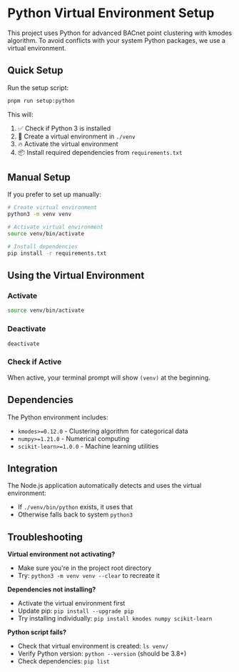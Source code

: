 # Python Virtual Environment Setup

This project uses Python for advanced BACnet point clustering with kmodes algorithm. To avoid conflicts with your system Python packages, we use a virtual environment.

## Quick Setup

Run the setup script:

```bash
pnpm run setup:python
```

This will:
1. ✅ Check if Python 3 is installed
2. 🔧 Create a virtual environment in `./venv`
3. 🔥 Activate the virtual environment
4. 📦 Install required dependencies from `requirements.txt`

## Manual Setup

If you prefer to set up manually:

```bash
# Create virtual environment
python3 -m venv venv

# Activate virtual environment
source venv/bin/activate

# Install dependencies
pip install -r requirements.txt
```

## Using the Virtual Environment

### Activate
```bash
source venv/bin/activate
```

### Deactivate
```bash
deactivate
```

### Check if Active
When active, your terminal prompt will show `(venv)` at the beginning.

## Dependencies

The Python environment includes:
- `kmodes>=0.12.0` - Clustering algorithm for categorical data
- `numpy>=1.21.0` - Numerical computing
- `scikit-learn>=1.0.0` - Machine learning utilities

## Integration

The Node.js application automatically detects and uses the virtual environment:
- If `./venv/bin/python` exists, it uses that
- Otherwise falls back to system `python3`

## Troubleshooting

**Virtual environment not activating?**
- Make sure you're in the project root directory
- Try: `python3 -m venv venv --clear` to recreate it

**Dependencies not installing?**
- Activate the virtual environment first
- Update pip: `pip install --upgrade pip`
- Try installing individually: `pip install kmodes numpy scikit-learn`

**Python script fails?**
- Check that virtual environment is created: `ls venv/`
- Verify Python version: `python --version` (should be 3.8+)
- Check dependencies: `pip list` 